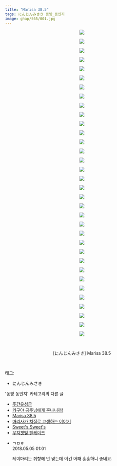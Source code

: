 ```yaml
---
title: "Marisa 38.5"
tags: にんじんみさき 동방_동인지
image: ghap/565/001.jpg
---
```

<div class="article">
<p style="text-align: center; clear: none; float: none;"><img src="{{ site.nasurl }}/ghap/565/001.jpg"/></p>
<p style="text-align: center; clear: none; float: none;"><img src="{{ site.nasurl }}/ghap/565/002.jpg"/></p>
<p style="text-align: center; clear: none; float: none;"><img src="{{ site.nasurl }}/ghap/565/003.jpg"/></p>
<p style="text-align: center; clear: none; float: none;"><img src="{{ site.nasurl }}/ghap/565/004.jpg"/></p>
<p style="text-align: center; clear: none; float: none;"><img src="{{ site.nasurl }}/ghap/565/005.jpg"/></p>
<p style="text-align: center; clear: none; float: none;"><img src="{{ site.nasurl }}/ghap/565/006.jpg"/></p>
<p style="text-align: center; clear: none; float: none;"><img src="{{ site.nasurl }}/ghap/565/007.jpg"/></p>
<p style="text-align: center; clear: none; float: none;"><img src="{{ site.nasurl }}/ghap/565/008.jpg"/></p>
<p style="text-align: center; clear: none; float: none;"><img src="{{ site.nasurl }}/ghap/565/009.jpg"/></p>
<p style="text-align: center; clear: none; float: none;"><img src="{{ site.nasurl }}/ghap/565/010.jpg"/></p>
<p style="text-align: center; clear: none; float: none;"><img src="{{ site.nasurl }}/ghap/565/011.jpg"/></p>
<p style="text-align: center; clear: none; float: none;"><img src="{{ site.nasurl }}/ghap/565/012.jpg"/></p>
<p style="text-align: center; clear: none; float: none;"><img src="{{ site.nasurl }}/ghap/565/013.jpg"/></p>
<p style="text-align: center; clear: none; float: none;"><img src="{{ site.nasurl }}/ghap/565/014.jpg"/></p>
<p style="text-align: center; clear: none; float: none;"><img src="{{ site.nasurl }}/ghap/565/015.jpg"/></p>
<p style="text-align: center; clear: none; float: none;"><img src="{{ site.nasurl }}/ghap/565/016.jpg"/></p>
<p style="text-align: center; clear: none; float: none;"><img src="{{ site.nasurl }}/ghap/565/017.jpg"/></p>
<p style="text-align: center; clear: none; float: none;"><img src="{{ site.nasurl }}/ghap/565/018.jpg"/></p>
<p style="text-align: center; clear: none; float: none;"><img src="{{ site.nasurl }}/ghap/565/019.jpg"/></p>
<p style="text-align: center; clear: none; float: none;"><img src="{{ site.nasurl }}/ghap/565/020.jpg"/></p>
<p style="text-align: center; clear: none; float: none;"><img src="{{ site.nasurl }}/ghap/565/021.jpg"/></p>
<p style="text-align: center; clear: none; float: none;"><img src="{{ site.nasurl }}/ghap/565/022.jpg"/></p>
<p style="text-align: center; clear: none; float: none;"><img src="{{ site.nasurl }}/ghap/565/023.jpg"/></p>
<p style="text-align: center; clear: none; float: none;"><img src="{{ site.nasurl }}/ghap/565/024.jpg"/></p>
<p style="text-align: center; clear: none; float: none;"><img src="{{ site.nasurl }}/ghap/565/025.jpg"/></p>
<p style="text-align: center; clear: none; float: none;"><img src="{{ site.nasurl }}/ghap/565/026.jpg"/></p>
<p style="text-align: center; clear: none; float: none;"><img src="{{ site.nasurl }}/ghap/565/027.jpg"/></p>
<p style="text-align: center; clear: none; float: none;"><img src="{{ site.nasurl }}/ghap/565/028.jpg"/></p>
<p style="text-align: center; clear: none; float: none;"><img src="{{ site.nasurl }}/ghap/565/029.jpg"/></p>
<p style="text-align: center; clear: none; float: none;"><img src="{{ site.nasurl }}/ghap/565/030.jpg"/></p>
<p style="text-align: center; clear: none; float: none;"><img src="{{ site.nasurl }}/ghap/565/031.jpg"/></p>
<p style="text-align: center; clear: none; float: none;"><img src="{{ site.nasurl }}/ghap/565/032.jpg"/></p>
<p style="text-align: center; clear: none; float: none;"><img src="{{ site.nasurl }}/ghap/565/033.jpg"/></p>
<p style="text-align: center; clear: none; float: none;"><img src="{{ site.nasurl }}/ghap/565/034.jpg"/></p>
<p style="text-align: center; clear: none; float: none;"><br/></p>
<p style="text-align: center; clear: none; float: none;">[にんじんみさき] Marisa 38.5</p>
<p><br/></p>
</div><div class="tagTrail">
<p>태그: </p>
<ul>
<li>にんじんみさき</li>
</ul>
</div><div class="another">
<p>'동방 동인지' 카테고리의 다른 글</p>
<ul>
<li><a href="/2016-06-26-ghap_567">주간유성군</a></li>
<li><a href="/2016-06-26-ghap_566">카구야 공주님에게 혼나니까!</a></li>
<li><a href="/2016-06-26-ghap_565">Marisa 38.5</a></li>
<li><a href="/2016-06-26-ghap_564">마리사가 치질로 고생하는 이야기</a></li>
<li><a href="/2016-06-26-ghap_563">Sweet's Sweet's</a></li>
<li><a href="/2016-06-25-ghap_562">무지갯빛 팬케이크</a></li>
</ul>
</div><div class="cb_module cb_fluid">
<div class="cb_wrt cb_profile">
<div class="comment">
<ul>
<li class="cb_thumb_off" id="comment15250745">
<div class="cb_comment_area">
<div class="cb_info_area">
<div class="cb_section">
<span class="cb_nick_name">ㄱㅁㅎ</span>
</div>
<div class="cb_section">
<span class="cb_date">2018.05.05 01:01 </span>
</div>
</div>
<div class="cb_dsc_comment">
<p class="cb_dsc">
											레이마리는 취향에 안 맞는데 이건 어째 훈훈하니 좋네요.
										</p>
</div>
</div></li>
</ul>
</div>
</div><!-- commentList close -->
</div>